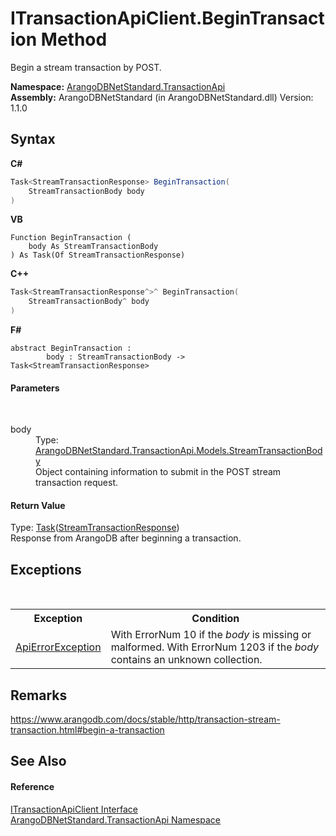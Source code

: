 # ITransactionApiClient.BeginTransaction Method 
 

Begin a stream transaction by POST.

**Namespace:**&nbsp;<a href="10b4cda7-da42-de9a-2bf6-0d4cae3bd2e3">ArangoDBNetStandard.TransactionApi</a><br />**Assembly:**&nbsp;ArangoDBNetStandard (in ArangoDBNetStandard.dll) Version: 1.1.0

## Syntax

**C#**<br />
``` C#
Task<StreamTransactionResponse> BeginTransaction(
	StreamTransactionBody body
)
```

**VB**<br />
``` VB
Function BeginTransaction ( 
	body As StreamTransactionBody
) As Task(Of StreamTransactionResponse)
```

**C++**<br />
``` C++
Task<StreamTransactionResponse^>^ BeginTransaction(
	StreamTransactionBody^ body
)
```

**F#**<br />
``` F#
abstract BeginTransaction : 
        body : StreamTransactionBody -> Task<StreamTransactionResponse> 

```


#### Parameters
&nbsp;<dl><dt>body</dt><dd>Type: <a href="54f273d3-710f-1ae3-7d04-15f47dede621">ArangoDBNetStandard.TransactionApi.Models.StreamTransactionBody</a><br />Object containing information to submit in the POST stream transaction request.</dd></dl>

#### Return Value
Type: <a href="https://docs.microsoft.com/dotnet/api/system.threading.tasks.task-1" target="_blank" rel="noopener noreferrer">Task</a>(<a href="3193ceae-3f24-70db-9a8d-bf4850cef123">StreamTransactionResponse</a>)<br />Response from ArangoDB after beginning a transaction.

## Exceptions
&nbsp;<table><tr><th>Exception</th><th>Condition</th></tr><tr><td><a href="0a4502e4-4207-2375-a5f2-66eb56e92746">ApiErrorException</a></td><td>With ErrorNum 10 if the *body* is missing or malformed. With ErrorNum 1203 if the *body* contains an unknown collection.</td></tr></table>

## Remarks
https://www.arangodb.com/docs/stable/http/transaction-stream-transaction.html#begin-a-transaction

## See Also


#### Reference
<a href="b7a1b5ca-7a76-acc5-a1d0-bc7dd4faee9e">ITransactionApiClient Interface</a><br /><a href="10b4cda7-da42-de9a-2bf6-0d4cae3bd2e3">ArangoDBNetStandard.TransactionApi Namespace</a><br />